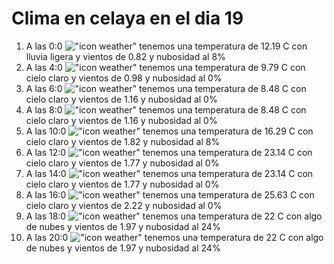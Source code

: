 # Clima en celaya en el dia 19

1. A las 0:0 !["icon weather"](http://openweathermap.org/img/w/10n.png) tenemos una temperatura de 12.19 C con lluvia ligera y  vientos de 0.82 y nubosidad al 8%
1. A las 4:0 !["icon weather"](http://openweathermap.org/img/w/01n.png) tenemos una temperatura de 9.79 C con cielo claro y  vientos de 0.98 y nubosidad al 0%
1. A las 6:0 !["icon weather"](http://openweathermap.org/img/w/01n.png) tenemos una temperatura de 8.48 C con cielo claro y  vientos de 1.16 y nubosidad al 0%
1. A las 8:0 !["icon weather"](http://openweathermap.org/img/w/01d.png) tenemos una temperatura de 8.48 C con cielo claro y  vientos de 1.16 y nubosidad al 0%
1. A las 10:0 !["icon weather"](http://openweathermap.org/img/w/02d.png) tenemos una temperatura de 16.29 C con cielo claro y  vientos de 1.82 y nubosidad al 8%
1. A las 12:0 !["icon weather"](http://openweathermap.org/img/w/01d.png) tenemos una temperatura de 23.14 C con cielo claro y  vientos de 1.77 y nubosidad al 0%
1. A las 14:0 !["icon weather"](http://openweathermap.org/img/w/01d.png) tenemos una temperatura de 23.14 C con cielo claro y  vientos de 1.77 y nubosidad al 0%
1. A las 16:0 !["icon weather"](http://openweathermap.org/img/w/01d.png) tenemos una temperatura de 25.63 C con cielo claro y  vientos de 2.22 y nubosidad al 0%
1. A las 18:0 !["icon weather"](http://openweathermap.org/img/w/02d.png) tenemos una temperatura de 22 C con algo de nubes y  vientos de 1.97 y nubosidad al 24%
1. A las 20:0 !["icon weather"](http://openweathermap.org/img/w/02n.png) tenemos una temperatura de 22 C con algo de nubes y  vientos de 1.97 y nubosidad al 24%
